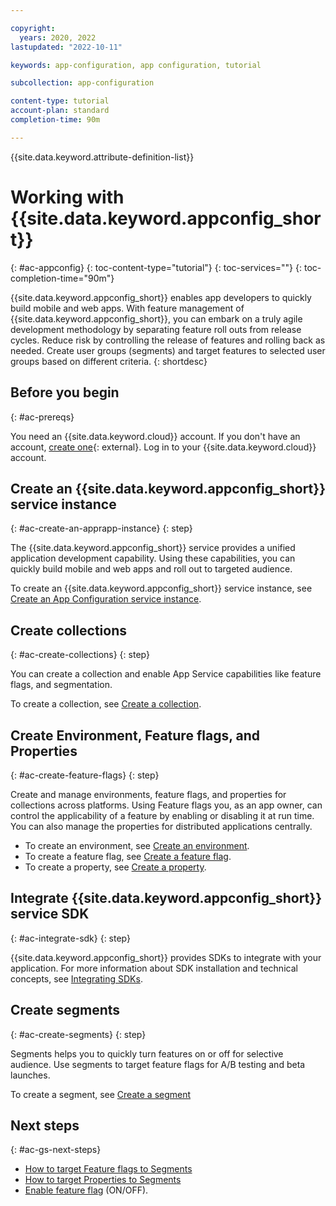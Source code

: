 ```yaml
---

copyright:
  years: 2020, 2022
lastupdated: "2022-10-11"

keywords: app-configuration, app configuration, tutorial

subcollection: app-configuration

content-type: tutorial
account-plan: standard
completion-time: 90m

---
```


{{site.data.keyword.attribute-definition-list}}

# Working with {{site.data.keyword.appconfig_short}}
{: #ac-appconfig}
{: toc-content-type="tutorial"}
{: toc-services=""}
{: toc-completion-time="90m"}

{{site.data.keyword.appconfig_short}} enables app developers to quickly build mobile and web apps. With feature management of {{site.data.keyword.appconfig_short}}, you can embark on a truly agile development methodology by separating feature roll outs from release cycles. Reduce risk by controlling the release of features and rolling back as needed. Create user groups (segments) and target features to selected user groups based on different criteria.
{: shortdesc}

## Before you begin
{: #ac-prereqs}

You need an {{site.data.keyword.cloud}} account. If you don't have an account, [create one](https://cloud.ibm.com/registration/){: external}. Log in to your {{site.data.keyword.cloud}} account.

## Create an {{site.data.keyword.appconfig_short}} service instance
{: #ac-create-an-apprapp-instance}
{: step}

The {{site.data.keyword.appconfig_short}} service provides a unified application development capability. Using these capabilities, you can quickly build mobile and web apps and roll out to targeted audience.

To create an {{site.data.keyword.appconfig_short}} service instance, see [Create an App Configuration service instance](/docs/app-configuration?topic=app-configuration-ac-create-an-instance).

## Create collections
{: #ac-create-collections}
{: step}

You can create a collection and enable App Service capabilities like feature flags, and segmentation.

To create a collection, see [Create a collection](/docs/app-configuration?topic=app-configuration-ac-collections#ac-create-a-collection).

## Create Environment, Feature flags, and Properties
{: #ac-create-feature-flags}
{: step}

Create and manage environments, feature flags, and properties for collections across platforms. Using Feature flags you, as an app owner, can control the applicability of a feature by enabling or disabling it at run time. You can also manage the properties for distributed applications centrally.

- To create an environment, see [Create an environment](/docs/app-configuration?topic=app-configuration-ac-environments#ac-create-environment).
- To create a feature flag, see [Create a feature flag](/docs/app-configuration?topic=app-configuration-ac-feature-flags#ac-create-feature-flag).
- To create a property, see [Create a property](/docs/app-configuration?topic=app-configuration-ac-properties#ac-create-properties).

## Integrate {{site.data.keyword.appconfig_short}} service SDK
{: #ac-integrate-sdk}
{: step}

{{site.data.keyword.appconfig_short}} provides SDKs to integrate with your application. For more information about SDK installation and technical concepts, see [Integrating SDKs](/docs/app-configuration?topic=app-configuration-ac-sdks).

## Create segments
{: #ac-create-segments}
{: step}

Segments helps you to quickly turn features on or off for selective audience. Use segments to target feature flags for A/B testing and beta launches.

To create a segment, see [Create a segment](/docs/app-configuration?topic=app-configuration-ac-segments#ac-create-segment)

## Next steps
{: #ac-gs-next-steps}

- [How to target Feature flags to Segments](/docs/app-configuration?topic=app-configuration-ac-feature-flags#targeting-segment-with-feature-flag)
- [How to target Properties to Segments](/docs/app-configuration?topic=app-configuration-ac-properties#targeting-segment-with-properties)
- [Enable feature flag](/docs/app-configuration?topic=app-configuration-ac-feature-flags#enabling-feature-flag) (ON/OFF).
